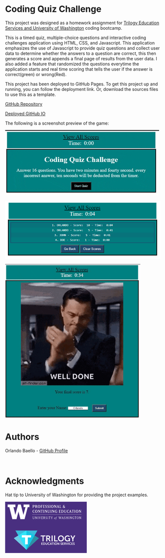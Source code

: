 # Coding Quiz Challenge

This project was designed as a homework assignment for [Trilogy Education Services and University of Washington](https://bootcamp.uw.edu/coding/) coding bootcamp.

This is a timed quiz, multiple-choice questions and interactive coding challenges application using HTML, CSS, and Javascript. This application emphasizes the use of Javascript to provide quiz questions and collect user data to determine whether the answers to a question are correct, this then generates a score and appends a final page of results from the user data. I also added a feature that randomized the questions everytime the application starts and real time scoring that tells the user if the answer is correct(green) or wrong(Red).

This project has been deployed to GitHub Pages. To get this project up and running, you can follow the deployment link. Or, download the sources files to use this as a template.

[GitHub Repository](https://github.com/baello2020/Coding_Quiz)

[Deployed GitHub IO](https://baello2020.github.io/Coding_Quiz/)



The following is a screenshot preview of the game:

![starting page](https://github.com/baello2020/Coding_Quiz/blob/main/Assets/demo1.gif "starting page")

![Scores](https://github.com/baello2020/Coding_Quiz/blob/main/Assets/view_score.PNG "scores")

![Decaprio Clapping](https://github.com/baello2020/Coding_Quiz/blob/main/Assets/demo2.gif "Decaprio Clapping")

# Authors
Orlando Baello - [GitHub Profile](https://github.com/baello2020)
<br/>
<br/>
<br/>
# Acknowledgments
Hat tip to University of Washington for providing the project examples.

![UW](https://github.com/baello2020/Coding_Quiz/blob/main/Assets/UW.PNG "UW")